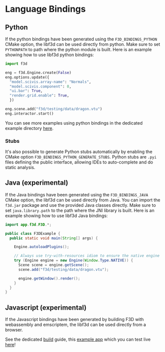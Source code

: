 # Language Bindings

## Python

If the python bindings have been generated using the `F3D_BINDINGS_PYTHON` CMake option, the libf3d can be used directly from python.
Make sure to set `PYTHONPATH` to path where the python module is built.
Here is an example showing how to use libf3d python bindings:

```python
import f3d

eng = f3d.Engine.create(False)
eng.options.update({
  "model.scivis.array-name": "Normals",
  "model.scivis.component": 0,
  "ui.bar": True,
  "render.grid.enable": True,
  })

eng.scene.add("f3d/testing/data/dragon.vtu")
eng.interactor.start()
```

You can see more examples using python bindings in the dedicated example directory [here](https://github.com/f3d-app/f3d/tree/master/examples/libf3d/python).

### Stubs

It's also possible to generate Python stubs automatically by enabling the CMake option `F3D_BINDINGS_PYTHON_GENERATE_STUBS`.
Python stubs are `.pyi` files defining the public interface, allowing IDEs to auto-complete and do static analysis.

## Java (experimental)

If the Java bindings have been generated using the `F3D_BINDINGS_JAVA` CMake option, the libf3d can be used directly from Java.
You can import the `f3d.jar` package and use the provided Java classes directly.
Make sure to set `java.library.path` to the path where the JNI library is built.
Here is an example showing how to use libf3d Java bindings:

```java
import app.f3d.F3D.*;

public class F3DExample {
  public static void main(String[] args) {

    Engine.autoloadPlugins();

    // Always use try-with-resources idiom to ensure the native engine is released
    try (Engine engine = new Engine(Window.Type.NATIVE)) {
      Scene scene = engine.getScene();
      scene.add("f3d/testing/data/dragon.vtu");

      engine.getWindow().render();
    }
  }
}
```

## Javascript (experimental)

If the Javascript bindings have been generated by building F3D with webassembly and emscriptem, the libf3d can be used directly from a browser.

See the dedicated [build](../dev/BUILD_WASM.md) guide, this [example app](https://github.com/f3d-app/f3d/blob/master/webassembly/example.html) which you can test live [here](https://f3d.app/web/)!
